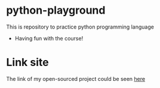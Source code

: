 # python-playground
This is repository to practice python programming language
* Having fun with the course!
# Link site
The link of my open-sourced project could be seen [here](https://github.com/FatemaBohra/carbon-calculator.git)
